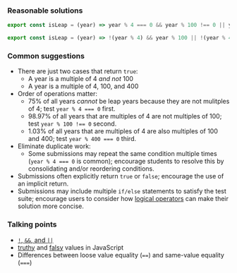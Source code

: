 ### Reasonable solutions

```javascript
export const isLeap = (year) => year % 4 === 0 && year % 100 !== 0 || year % 400 === 0;
```

```javascript
export const isLeap = (year) => !(year % 4) && year % 100 || !(year % 400);
```

### Common suggestions
- There are just two cases that return `true`:
  - A year is a multiple of 4 *and not* 100
  - A year is a multiple of 4, 100, and 400
- Order of operations matter:
  - 75% of all years *cannot* be leap years because they are not mulitples of 4; test `year % 4 === 0` first.
  - 98.97% of all years that are multiples of 4 are not multiples of 100; test `year % 100 !== 0` second.
  - 1.03% of all years that are multiples of 4 are also multiples of 100 and 400; test `year % 400 === 0` third.
- Eliminate duplicate work:
  -  Some submissions may repeat the same condition multiple times (`year % 4 === 0` is common); encourage students to resolve this by consolidating and/or reordering conditions.
- Submissions often explicitly return `true` or `false`; encourage the use of an implicit return.
- Submissions may include multiple `if/else` statements to satisfy the test suite; encourage users to consider how [logical operators](https://developer.mozilla.org/en-US/docs/Web/JavaScript/Reference/Operators/Logical_Operators) can make their solution more concise.

### Talking points
- [`!`, `&&`, and `||`](https://developer.mozilla.org/en-US/docs/Web/JavaScript/Reference/Operators/Logical_Operators)
- [truthy](https://developer.mozilla.org/en-US/docs/Glossary/Truthy) and [falsy](https://developer.mozilla.org/en-US/docs/Glossary/Falsy) values in JavaScript
- Differences between loose value equality (`==`) and same-value equality (`===`)
